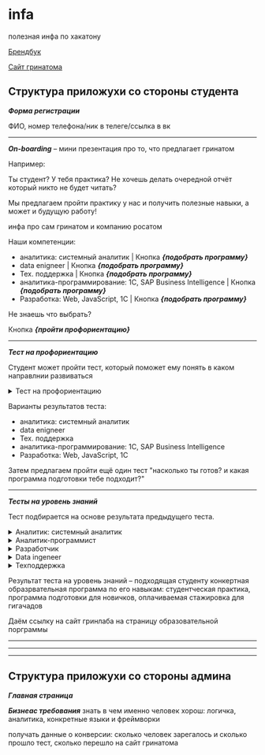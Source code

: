 # infa
полезная инфа по хакатону

[Брендбук](https://drive.google.com/drive/u/1/folders/1B_ylCbjuwIn8aTpWd12d8f6eOY_VVmcR) 

[Сайт гринатома](https://edu.greenatom.ru/)

**Структура приложухи со стороны студента**
------------------------------------------------------------------------------------------
***Форма регистрации***

ФИО, номер телефона/ник в телеге/ссылка в вк

------------------------------------------------------------------------------------------
***On-boarding*** – мини презентация про то, что предлагает гринатом

Например:

Ты студент? У тебя практика? Не хочешь делать очередной отчёт который никто не будет читать?

Мы предлагаем пройти практику у нас и получить полезные навыки, а может и будущую работу!

инфа про сам гринатом и компанию росатом

Наши компетенции:
  - аналитика: системный аналитик | Кнопка ***{подобрать программу}***
  - data enigneer | Кнопка ***{подобрать программу}***
  - Тех. поддержка | Кнопка ***{подобрать программу}***
  - аналитика-программирование: 1С, SAP Business Intelligence | Кнопка ***{подобрать программу}***
  - Разработка: Web, JavaScript, 1С | Кнопка ***{подобрать программу}***
 
 Не знаешь что выбрать?

Кнопка ***{пройти профориентацию}***

------------------------------------------------------------------------------------------

***Тест на профориентацию***
                                    
Студент может пройти тест, который поможет ему понять в каком направлнии развиваться
<details><summary>Тест на профориентацию</summary>

1. Вопрос:
 
   Варианты ответа:
  
2. Вопрос 
 
   Варианты ответа:
  
3. Вопрос 
 
   Варианты ответа:
  
4. Вопрос 
 
   Варианты ответа:
  
5. Вопрос
 
   Варианты ответа:
  
6. Вопрос 
 
   Варианты ответа:
  
7. Вопрос 
 
   Варианты ответа:

</details>

Варианты результатов теста:
  - аналитика: системный аналитик
  - data enigneer
  - Тех. поддержка
  - аналитика-программирование: 1С, SAP Business Intelligence
  - Разработка: Web, JavaScript, 1С
                              
Затем предлагаем пройти ещё один тест "насколько ты готов? и какая программа подготовки тебе подходит?"

------------------------------------------------------------------------------------------
***Тесты на уровень знаний***

Тест подбирается на основе результата предыдущего теста.

<details><summary>Аналитик: системный аналитик</summary>

1. Вопрос:
 
   Ответ:
  

2. Вопрос:
 
   Ответ:
  
 
3. Вопрос:
 
   Ответ:
 
4. Вопрос:
 
   Ответ:
   
5. Вопрос:
 
   Ответ:

</details>


<details><summary>Аналитик-программист</summary>

1. Вопрос:
 
   Ответ:
  

2. Вопрос:
 
   Ответ:
  
 
3. Вопрос:
 
   Ответ:
 
4. Вопрос:
 
   Ответ:
   
5. Вопрос:
 
   Ответ:
   
</details>


<details><summary>Разработчик</summary>

1. Вопрос:
 
   Ответ:
  

2. Вопрос:
 
   Ответ:
  
 
3. Вопрос:
 
   Ответ:
 
4. Вопрос:
 
   Ответ:
   
5. Вопрос:
 
   Ответ:
   
</details>


<details><summary>Data ingeneer</summary>

1. Вопрос:
 
   Ответ:
  

2. Вопрос:
 
   Ответ:
  
 
3. Вопрос:
 
   Ответ:
 
4. Вопрос:
 
   Ответ:
   
5. Вопрос:
 
   Ответ:
   
</details>


<details><summary>Техподдержка</summary>

1. Вопрос:
 
   Ответ:
  

2. Вопрос:
 
   Ответ:
  
 
3. Вопрос:
 
   Ответ:
 
4. Вопрос:
 
   Ответ:
   
5. Вопрос:
 
   Ответ:
   
</details>


Результат теста на уровень знаний – подходящая студенту конкертная образрвательная программа по его навыкам: студентческая практика, программа подготовки для новичков, оплачиваемая стажировка для гигачадов

Даём ссылку на сайт гринлаба на страницу образовательной порграммы

------------------------------------------------------------------------------------------
******************************************************************************************
------------------------------------------------------------------------------------------

**Структура приложухи со стороны админа**
------------------------------------------------------------------------------------------
***Главная страница***


***Бизнеас требования***
знать в чем именно человек хорош: логичка, аналитика, конкретные языки и фреймворки

получать данные о конверсии: сколько человек зарегалось и сколько прошло тест, сколько перешло на сайт гринатома



